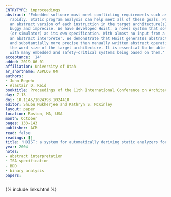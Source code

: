 ```yaml
---
ENTRYTYPE: inproceedings
abstract: 'Embedded software must meet conflicting requirements such as be- ing highly reliable, running on resource-constrained platforms, and being developed
  rapidly. Static program analysis can help meet all of these goals. People developing analyzers for embedded object code face a difficult problem: writing
  an abstract version of each instruction in the target architecture(s). This is currently done by hand, resulting in abstract operations that are both
  buggy and imprecise. We have developed Hoist: a novel system that solves these problems by automatically constructing abstract operations using a microprocessor
  (or simulator) as its own specification. With almost no input from a human, Hoist generates a collection of C functions that are ready to be linked into
  an abstract interpreter. We demonstrate that Hoist generates abstract operations that are correct, having been extensively tested, sufficiently fast,
  and substantially more precise than manually written abstract operations. Hoist is currently limited to eight-bit machines due to costs exponential in
  the word size of the target architecture. It is essential to be able to analyze software running on these small processors: they are important and ubiquitous,
  with many embedded and safety-critical systems being based on them.'
acceptance: '14'
added: 2019-06-01
affiliation: University of Utah
ar_shortname: ASPLOS 04
authors:
- John Regehr
- Alastair D. Reid
booktitle: Proceedings of the 11th International Conference on Architectural Support for Programming Languages and Operating Systems (ASPLOS 2004)
day: 7-13
doi: 10.1145/1024393.1024410
editor: Shubu Mukherjee and Kathryn S. McKinley
layout: paper
location: Boston, MA, USA
month: October
pages: 133-143
publisher: ACM
read: false
readings: []
title: 'HOIST: a system for automatically deriving static analyzers for embedded systems'
year: 2004
notes:
- abstract interpretation
- ISA specification
- BDD
- binary analysis
papers:
---
```


{% include links.html %}
